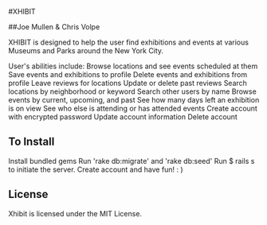 
#XHIBIT

##Joe Mullen & Chris Volpe

XHIBIT is designed to help the user find exhibitions and events at various Museums and Parks around the New York City.

User's abilities include:
Browse locations and see events scheduled at them
Save events and exhibitions to profile
Delete events and exhibitions from profile
Leave reviews for locations
Update or delete past reviews
Search locations by neighborhood or keyword
Search other users by name
Browse events by current, upcoming, and past
See how many days left an exhibition is on view
See who else is attending or has attended events
Create account with encrypted password
Update account information
Delete account

## To Install
Install bundled gems
Run 'rake db:migrate' and 'rake db:seed'
Run $ rails s to initiate the server.
Create account and have fun!  : )

## License
Xhibit is licensed under the MIT License.
